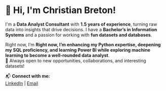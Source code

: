 # 👋 Hi, I'm Christian Breton!  

I'm a **Data Analyst Consultant** with **1.5 years of experience**, turning raw data into insights that drive decisions. I have a **Bachelor’s in Information Systems** and a passion for working with **fun datasets and databases**.  

Right now, I’m **Right now, I’m enhancing my Python expertise, deepening my SQL proficiency, and learning Power BI while exploring machine learning to become a well-rounded data analyst**.  
🚀 Always open to new opportunities, collaborations, and interesting datasets!  

📬 **Connect with me:**  
[LinkedIn](https://www.linkedin.com/in/christian-breton/) | [Email](christian.breton43@gmail.com)  

